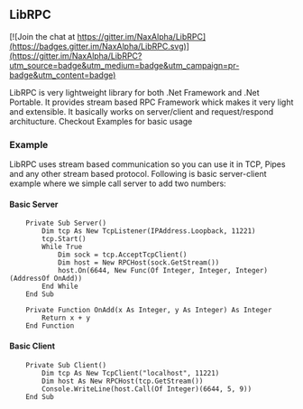 ## LibRPC

[![Join the chat at https://gitter.im/NaxAlpha/LibRPC](https://badges.gitter.im/NaxAlpha/LibRPC.svg)](https://gitter.im/NaxAlpha/LibRPC?utm_source=badge&utm_medium=badge&utm_campaign=pr-badge&utm_content=badge)

LibRPC is very lightweight library for both .Net Framework and .Net Portable.
It provides stream based RPC Framework whick makes it very light and extensible.
It basically works on server/client and request/respond architucture.
Checkout Examples for basic usage

### Example

LibRPC uses stream based communication so you can use it in TCP, Pipes and any
other stream based protocol. Following is basic server-client example where
we simple call server to add two numbers:

#### Basic Server

```vb.net
	Private Sub Server()
		Dim tcp As New TcpListener(IPAddress.Loopback, 11221)
		tcp.Start()
		While True
			Dim sock = tcp.AcceptTcpClient()
			Dim host = New RPCHost(sock.GetStream())
			host.On(6644, New Func(Of Integer, Integer, Integer)(AddressOf OnAdd))
		End While
	End Sub

	Private Function OnAdd(x As Integer, y As Integer) As Integer
		Return x + y
	End Function
```

#### Basic Client

```vb.net
	Private Sub Client()
		Dim tcp As New TcpClient("localhost", 11221)
		Dim host As New RPCHost(tcp.GetStream())
		Console.WriteLine(host.Call(Of Integer)(6644, 5, 9))
	End Sub
```
